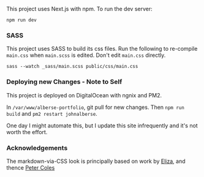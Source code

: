 This project uses Next.js with npm. To run the dev server:

`npm run dev` 

### SASS

This project uses SASS to build its css files. Run the following to re-compile `main.css` when `main.scss` is edited. Don't edit `main.css` directly. 

`sass --watch _sass/main.scss public/css/main.css`

### Deploying new Changes - Note to Self

This project is deployed on DigitalOcean with ngnix and PM2.

In `/var/www/alberse-portfolio`, git pull for new changes. Then `npm run build` and `pm2 restart johnalberse`.

One day I might automate this, but I update this site infrequently and it's not worth the effort.

### Acknowledgements

The markdown-via-CSS look is principally based on work by [Eliza](https://github.com/hawkw/hawkw.github.io/tree/e5517092936a4b5cb55768ab7099544fd10c4190), and thence [Peter Coles](https://mrcoles.com/demo/markdown-css/)


